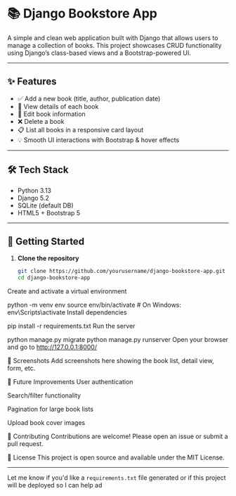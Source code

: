 # 📚 Django Bookstore App

A simple and clean web application built with Django that allows users to manage a collection of books. This project showcases CRUD functionality using Django’s class-based views and a Bootstrap-powered UI.

---

## ✨ Features

- ✅ Add a new book (title, author, publication date)
- 📖 View details of each book
- 📝 Edit book information
- ❌ Delete a book
- 📋 List all books in a responsive card layout
- 💡 Smooth UI interactions with Bootstrap & hover effects

---

## 🛠 Tech Stack

- Python 3.13
- Django 5.2
- SQLite (default DB)
- HTML5 + Bootstrap 5

---

## 🚀 Getting Started

1. **Clone the repository**
   ```bash
   git clone https://github.com/yourusername/django-bookstore-app.git
   cd django-bookstore-app
Create and activate a virtual environment

python -m venv env
source env/bin/activate    # On Windows: env\Scripts\activate
Install dependencies


pip install -r requirements.txt
Run the server


python manage.py migrate
python manage.py runserver
Open your browser and go to http://127.0.0.1:8000/

📸 Screenshots
Add screenshots here showing the book list, detail view, form, etc.

📌 Future Improvements
User authentication

Search/filter functionality

Pagination for large book lists

Upload book cover images

🤝 Contributing
Contributions are welcome! Please open an issue or submit a pull request.

📃 License
This project is open source and available under the MIT License.

---

Let me know if you'd like a `requirements.txt` file generated or if this project will be deployed so I can help ad
